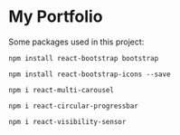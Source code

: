 # My Portfolio

Some packages used in this project:

``
npm install react-bootstrap bootstrap
``

``
npm install react-bootstrap-icons --save
``

``
npm i react-multi-carousel
``

``
npm i react-circular-progressbar
``

``
npm i react-visibility-sensor
``




